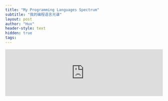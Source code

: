 ```yaml
---
title: "My Programming Languages Spectrum"
subtitle: "我的编程语言光谱"
layout: post
author: "Hux"
header-style: text
hidden: true
tags:
---
```


<script>
// https://stackoverflow.com/questions/9975810/make-iframe-automatically-adjust-height-according-to-the-contents-without-using
function resizeIframe(obj) {
  obj.style.height = obj.contentWindow.document.body.scrollHeight + 'px';
}

$(document).ready(function() {
  var $chart = document.querySelector("#chart");
  window.addEventListener("resize", () => {
    resizeIframe($chart)
  });
})
</script>

<iframe 
  id="chart"
  src="https://huangxuan.me/PL-chart/"
  frameborder="0" 
  scrolling="no" 
  style="width: 100%"
  onload="resizeIframe(this)">
</iframe>
